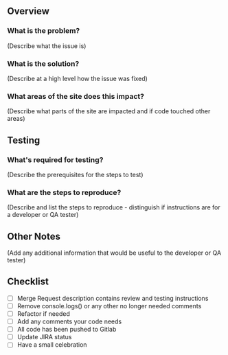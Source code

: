 ## Overview
### What is the problem?
(Describe what the issue is)

### What is the solution?
(Describe at a high level how the issue was fixed)

### What areas of the site does this impact?
(Describe what parts of the site are impacted and if code touched other areas)

## Testing
### What's required for testing?
(Describe the prerequisites for the steps to test)

### What are the steps to reproduce?
(Describe and list the steps to reproduce - distinguish if instructions are for a developer or QA tester)

## Other Notes
(Add any additional information that would be useful to the developer or QA tester)

## Checklist
- [ ] Merge Request description contains review and testing instructions
- [ ] Remove console.logs() or any other no longer needed comments
- [ ] Refactor if needed
- [ ] Add any comments your code needs
- [ ] All code has been pushed to Gitlab
- [ ] Update JIRA status
- [ ] Have a small celebration 